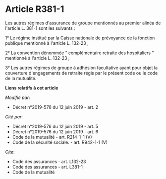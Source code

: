# Article R381-1

Les autres régimes d'assurance de groupe mentionnés au premier alinéa de l'article L. 381-1 sont les suivants : 

1° Le régime institué par la Caisse nationale de prévoyance de la fonction publique mentionné à l'article L. 132-23 ; 

2° La convention dénommée “ complémentaire retraite des hospitaliers ” mentionné à l'article L. 132-23 ; 

3° Les autres régimes de groupe à adhésion facultative ayant pour objet la couverture d'engagements de retraite régis par le
présent code ou le code de la mutualité.

**Liens relatifs à cet article**

_Modifié par_:

  - Décret n°2019-576 du 12 juin 2019 - art. 2

_Cité par_:

  - Décret n°2019-576 du 12 juin 2019 - art. 5
  - Décret n°2019-576 du 12 juin 2019 - art. 6
  - Code de la mutualité - art. R214-1-1 (V)
  - Code de la sécurité sociale. - art. R942-1-1 (V)

_Cite_:

  - Code des assurances - art. L132-23
  - Code des assurances - art. L381-1
  - Code de la mutualité
